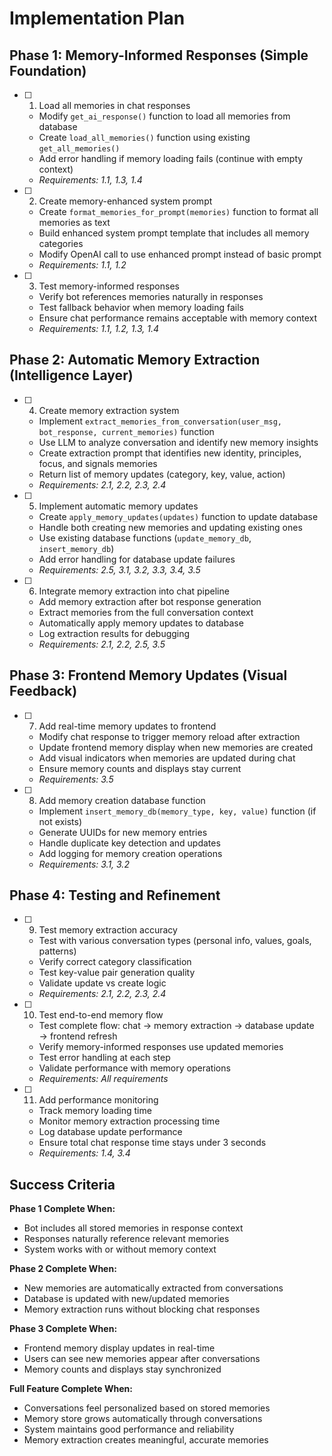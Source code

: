 # Implementation Plan

## Phase 1: Memory-Informed Responses (Simple Foundation)

- [ ] 1. Load all memories in chat responses
  - Modify `get_ai_response()` function to load all memories from database
  - Create `load_all_memories()` function using existing `get_all_memories()`
  - Add error handling if memory loading fails (continue with empty context)
  - _Requirements: 1.1, 1.3, 1.4_

- [ ] 2. Create memory-enhanced system prompt
  - Create `format_memories_for_prompt(memories)` function to format all memories as text
  - Build enhanced system prompt template that includes all memory categories
  - Modify OpenAI call to use enhanced prompt instead of basic prompt
  - _Requirements: 1.1, 1.2_

- [ ] 3. Test memory-informed responses
  - Verify bot references memories naturally in responses
  - Test fallback behavior when memory loading fails
  - Ensure chat performance remains acceptable with memory context
  - _Requirements: 1.1, 1.2, 1.3, 1.4_

## Phase 2: Automatic Memory Extraction (Intelligence Layer)

- [ ] 4. Create memory extraction system
  - Implement `extract_memories_from_conversation(user_msg, bot_response, current_memories)` function
  - Use LLM to analyze conversation and identify new memory insights
  - Create extraction prompt that identifies new identity, principles, focus, and signals memories
  - Return list of memory updates (category, key, value, action)
  - _Requirements: 2.1, 2.2, 2.3, 2.4_

- [ ] 5. Implement automatic memory updates
  - Create `apply_memory_updates(updates)` function to update database
  - Handle both creating new memories and updating existing ones
  - Use existing database functions (`update_memory_db`, `insert_memory_db`)
  - Add error handling for database update failures
  - _Requirements: 2.5, 3.1, 3.2, 3.3, 3.4, 3.5_

- [ ] 6. Integrate memory extraction into chat pipeline
  - Add memory extraction after bot response generation
  - Extract memories from the full conversation context
  - Automatically apply memory updates to database
  - Log extraction results for debugging
  - _Requirements: 2.1, 2.2, 2.5, 3.5_

## Phase 3: Frontend Memory Updates (Visual Feedback)

- [ ] 7. Add real-time memory updates to frontend
  - Modify chat response to trigger memory reload after extraction
  - Update frontend memory display when new memories are created
  - Add visual indicators when memories are updated during chat
  - Ensure memory counts and displays stay current
  - _Requirements: 3.5_

- [ ] 8. Add memory creation database function
  - Implement `insert_memory_db(memory_type, key, value)` function (if not exists)
  - Generate UUIDs for new memory entries
  - Handle duplicate key detection and updates
  - Add logging for memory creation operations
  - _Requirements: 3.1, 3.2_

## Phase 4: Testing and Refinement

- [ ] 9. Test memory extraction accuracy
  - Test with various conversation types (personal info, values, goals, patterns)
  - Verify correct category classification
  - Test key-value pair generation quality
  - Validate update vs create logic
  - _Requirements: 2.1, 2.2, 2.3, 2.4_

- [ ] 10. Test end-to-end memory flow
  - Test complete flow: chat → memory extraction → database update → frontend refresh
  - Verify memory-informed responses use updated memories
  - Test error handling at each step
  - Validate performance with memory operations
  - _Requirements: All requirements_

- [ ] 11. Add performance monitoring
  - Track memory loading time
  - Monitor memory extraction processing time
  - Log database update performance
  - Ensure total chat response time stays under 3 seconds
  - _Requirements: 1.4, 3.4_

## Success Criteria

**Phase 1 Complete When:**
- Bot includes all stored memories in response context
- Responses naturally reference relevant memories
- System works with or without memory context

**Phase 2 Complete When:**
- New memories are automatically extracted from conversations
- Database is updated with new/updated memories
- Memory extraction runs without blocking chat responses

**Phase 3 Complete When:**
- Frontend memory display updates in real-time
- Users can see new memories appear after conversations
- Memory counts and displays stay synchronized

**Full Feature Complete When:**
- Conversations feel personalized based on stored memories
- Memory store grows automatically through conversations
- System maintains good performance and reliability
- Memory extraction creates meaningful, accurate memories